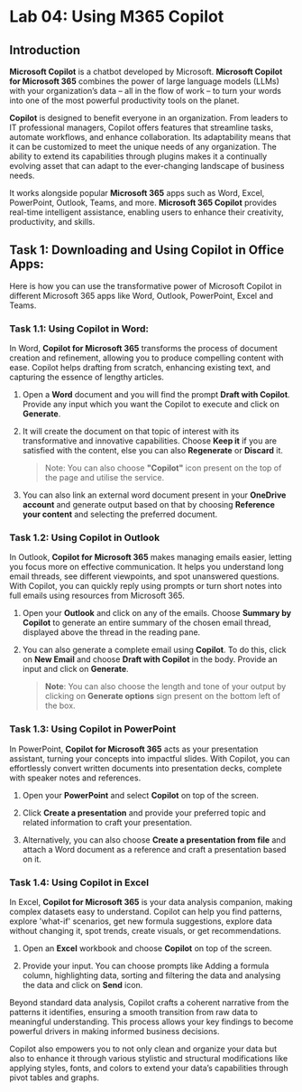 # Lab 04: Using M365 Copilot

## Introduction

**Microsoft Copilot** is a chatbot developed by Microsoft. **Microsoft Copilot for Microsoft 365** combines the power of large language models (LLMs) with your organization’s data – all in the flow of work – to turn your words into one of the most powerful productivity tools on the planet.

**Copilot** is designed to benefit everyone in an organization. From leaders to IT professional managers, Copilot offers features that streamline tasks, automate workflows, and enhance collaboration. Its adaptability means that it can be customized to meet the unique needs of any organization. The ability to extend its capabilities through plugins makes it a continually evolving asset that can adapt to the ever-changing landscape of business needs.

It works alongside popular **Microsoft 365** apps such as Word, Excel, PowerPoint, Outlook, Teams, and more. **Microsoft 365 Copilot** provides real-time intelligent assistance, enabling users to enhance their creativity, productivity, and skills.

## Task 1: Downloading and Using Copilot in Office Apps:

Here is how you can use the transformative power of Microsoft Copilot in different Microsoft 365 apps like Word, Outlook, PowerPoint, Excel and Teams.

### Task 1.1: Using Copilot in Word:

In Word, **Copilot for Microsoft 365** transforms the process of document creation and refinement, allowing you to produce compelling content with ease. Copilot helps drafting from scratch, enhancing existing text, and capturing the essence of lengthy articles.

1. Open a **Word** document and you will find the prompt **Draft with Copilot**. Provide any input which you want the Copilot to execute and click on **Generate**.

1. It will create the document on that topic of interest with its transformative and innovative capabilities. Choose **Keep it** if you are satisfied with the content, else you can also **Regenerate** or **Discard** it.

    >Note: You can also choose **"Copilot"** icon present on the top of the page and utilise the service.

1. You can also link an external word document present in your **OneDrive account** and generate output based on that by choosing **Reference your content** and selecting the preferred document.

### Task 1.2: Using Copilot in Outlook

In Outlook, **Copilot for Microsoft 365** makes managing emails easier, letting you focus more on effective communication. It helps you understand long email threads, see different viewpoints, and spot unanswered questions. With Copilot, you can quickly reply using prompts or turn short notes into full emails using resources from Microsoft 365.

1. Open your **Outlook** and click on any of the emails. Choose **Summary by Copilot** to generate an entire summary of the chosen email thread, displayed above the thread in the reading pane.

1. You can also generate a complete email using **Copilot**. To do this, click on **New Email** and choose **Draft with Copilot** in the body. Provide an input and click on **Generate**.

    >**Note**: You can also choose the length and tone of your output by clicking on **Generate options** sign present on the bottom left of the box.

### Task 1.3: Using Copilot in PowerPoint

In PowerPoint, **Copilot for Microsoft 365** acts as your presentation assistant, turning your concepts into impactful slides. With Copilot, you can effortlessly convert written documents into presentation decks, complete with speaker notes and references.

1. Open your **PowerPoint** and select **Copilot** on top of the screen.

1. Click **Create a presentation** and provide your preferred topic and related information to craft your presentation.

1. Alternatively, you can also choose **Create a presentation from file** and attach a Word document as a reference and craft a presentation based on it.

### Task 1.4: Using Copilot in Excel

In Excel, **Copilot for Microsoft 365** is your data analysis companion, making complex datasets easy to understand. Copilot can help you find patterns, explore 'what-if' scenarios, get new formula suggestions, explore data without changing it, spot trends, create visuals, or get recommendations.

1. Open an **Excel** workbook and choose **Copilot** on top of the screen.

1. Provide your input. You can choose prompts like Adding a formula column, highlighting data, sorting and filtering the data and analysing the data and click on **Send** icon.

Beyond standard data analysis, Copilot crafts a coherent narrative from the patterns it identifies, ensuring a smooth transition from raw data to meaningful understanding. This process allows your key findings to become powerful drivers in making informed business decisions.

Copilot also empowers you to not only clean and organize your data but also to enhance it through various stylistic and structural modifications like applying styles, fonts, and colors to extend your data’s capabilities through pivot tables and graphs.